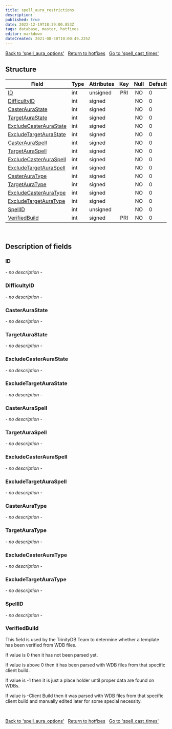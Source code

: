 ```yaml
---
title: spell_aura_restrictions
description: 
published: true
date: 2022-12-19T18:39:00.853Z
tags: database, master, hotfixes
editor: markdown
dateCreated: 2021-08-30T10:00:49.225Z
---
```


<a href="https://trinitycore.info/en/database/master/hotfixes/spell_aura_options" class="mt-5 v-btn v-btn--depressed v-btn--flat v-btn--outlined theme--light v-size--default darkblue--text text--lighten-3"><span class="v-btn__content"><i aria-hidden="true" class="v-icon notranslate v-icon--left mdi mdi-arrow-left theme--light"></i><span>Back to 'spell_aura_options'</span></span></a>&nbsp;&nbsp;&nbsp;<a href="https://trinitycore.info/en/database/master/hotfixes/home" class="mt-5 v-btn v-btn--depressed v-btn--flat v-btn--outlined theme--light v-size--default darkblue--text text--lighten-3"><span class="v-btn__content"><i aria-hidden="true" class="v-icon notranslate v-icon--left mdi mdi-home-outline theme--light"></i><span>Return to hotfixes</span></span></a>&nbsp;&nbsp;&nbsp;<a href="https://trinitycore.info/en/database/master/hotfixes/spell_cast_times" class="mt-5 v-btn v-btn--depressed v-btn--flat v-btn--outlined theme--light v-size--default darkblue--text text--lighten-3"><span class="v-btn__content"><span>Go to 'spell_cast_times'</span><i aria-hidden="true" class="v-icon notranslate v-icon--right mdi mdi-arrow-right theme--light"></i></span></a>

## Structure

| Field | Type | Attributes | Key | Null | Default | Extra | Comment |
| --- | --- | --- | :---: | :---: | --- | --- | --- |
| [ID](#id-alt) | int | unsigned | PRI | NO | 0 |  |  |
| [DifficultyID](#difficultyid) | int | signed |  | NO | 0 |  |  |
| [CasterAuraState](#casteraurastate) | int | signed |  | NO | 0 |  |  |
| [TargetAuraState](#targetaurastate) | int | signed |  | NO | 0 |  |  |
| [ExcludeCasterAuraState](#excludecasteraurastate) | int | signed |  | NO | 0 |  |  |
| [ExcludeTargetAuraState](#excludetargetaurastate) | int | signed |  | NO | 0 |  |  |
| [CasterAuraSpell](#casterauraspell) | int | signed |  | NO | 0 |  |  |
| [TargetAuraSpell](#targetauraspell) | int | signed |  | NO | 0 |  |  |
| [ExcludeCasterAuraSpell](#excludecasterauraspell) | int | signed |  | NO | 0 |  |  |
| [ExcludeTargetAuraSpell](#excludetargetauraspell) | int | signed |  | NO | 0 |  |  |
| [CasterAuraType](#casterauratype) | int | signed |  | NO | 0 |  |  |
| [TargetAuraType](#targetauratype) | int | signed |  | NO | 0 |  |  |
| [ExcludeCasterAuraType](#excludecasterauratype) | int | signed |  | NO | 0 |  |  |
| [ExcludeTargetAuraType](#excludetargetauratype) | int | signed |  | NO | 0 |  |  |
| [SpellID](#spellid) | int | unsigned |  | NO | 0 |  |  |
| [VerifiedBuild](#verifiedbuild) | int | signed | PRI | NO | 0 |  |  |
&nbsp;
## Description of fields

### ID <!-- {#id-alt} -->
*- no description -*
&nbsp;

### DifficultyID
*- no description -*
&nbsp;

### CasterAuraState
*- no description -*
&nbsp;

### TargetAuraState
*- no description -*
&nbsp;

### ExcludeCasterAuraState
*- no description -*
&nbsp;

### ExcludeTargetAuraState
*- no description -*
&nbsp;

### CasterAuraSpell
*- no description -*
&nbsp;

### TargetAuraSpell
*- no description -*
&nbsp;

### ExcludeCasterAuraSpell
*- no description -*
&nbsp;

### ExcludeTargetAuraSpell
*- no description -*
&nbsp;

### CasterAuraType
*- no description -*
&nbsp;

### TargetAuraType
*- no description -*
&nbsp;

### ExcludeCasterAuraType
*- no description -*
&nbsp;

### ExcludeTargetAuraType
*- no description -*
&nbsp;

### SpellID
*- no description -*
&nbsp;

### VerifiedBuild
This field is used by the TrinityDB Team to determine whether a template has been verified from WDB files.

If value is 0 then it has not been parsed yet.

If value is above 0 then it has been parsed with WDB files from that specific client build.

If value is -1 then it is just a place holder until proper data are found on WDBs.

If value is -Client Build then it was parsed with WDB files from that specific client build and manually edited later for some special necessity.

&nbsp;

<a href="https://trinitycore.info/en/database/master/hotfixes/spell_aura_options" class="mt-5 v-btn v-btn--depressed v-btn--flat v-btn--outlined theme--light v-size--default darkblue--text text--lighten-3"><span class="v-btn__content"><i aria-hidden="true" class="v-icon notranslate v-icon--left mdi mdi-arrow-left theme--light"></i><span>Back to 'spell_aura_options'</span></span></a>&nbsp;&nbsp;&nbsp;<a href="https://trinitycore.info/en/database/master/hotfixes/home" class="mt-5 v-btn v-btn--depressed v-btn--flat v-btn--outlined theme--light v-size--default darkblue--text text--lighten-3"><span class="v-btn__content"><i aria-hidden="true" class="v-icon notranslate v-icon--left mdi mdi-home-outline theme--light"></i><span>Return to hotfixes</span></span></a>&nbsp;&nbsp;&nbsp;<a href="https://trinitycore.info/en/database/master/hotfixes/spell_cast_times" class="mt-5 v-btn v-btn--depressed v-btn--flat v-btn--outlined theme--light v-size--default darkblue--text text--lighten-3"><span class="v-btn__content"><span>Go to 'spell_cast_times'</span><i aria-hidden="true" class="v-icon notranslate v-icon--right mdi mdi-arrow-right theme--light"></i></span></a>
